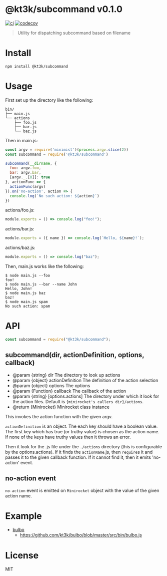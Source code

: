 # @kt3k/subcommand v0.1.0

[![ci](https://github.com/kt3k/subcommand/actions/workflows/ci.yml/badge.svg)](https://github.com/kt3k/subcommand/actions/workflows/ci.yml)
[![codecov](https://codecov.io/gh/kt3k/subcommand/branch/main/graph/badge.svg)](https://codecov.io/gh/kt3k/subcommand)

> Utility for dispatching subcommand based on filename

# Install

    npm install @kt3k/subcommand

# Usage

First set up the directory like the following:

```
bin/
├── main.js
└── actions
    ├── foo.js
    ├── bar.js
    └── baz.js
```

Then in main.js:

```js
const argv = require('minimist')(process.argv.slice(2))
const subcommand = require('@kt3k/subcommand')

subcommand(__dirname, {
  foo: argv.foo,
  bar: argv.bar,
  [argv._.[0]]: true
}, actionFunc => {
  actionFunc(argv)
}).on('no-action', action => {
  console.log(`No such action: ${action}`)
})
```

actions/foo.js:

```js
module.exports = () => console.log("foo!");
```

actions/bar.js:

```js
module.exports = ({ name }) => console.log(`Hello, ${name}!`);
```

actions/baz.js:

```js
module.exports = () => console.log("baz");
```

Then, main.js works like the following:

    $ node main.js --foo
    foo!
    $ node main.js --bar --name John
    Hello, John!
    $ node main.js baz
    baz!
    $ node main.js spam
    No such action: spam

# API

```js
const subcommand = require("@kt3k/subcommand");
```

## subcommand(dir, actionDefinition, options, callback)

- @param {string} dir The directory to look up actions
- @param {object} actionDefinition The definition of the action selection
- @param {object} options The options
- @param {Function} callback The callback of the action
- @param {string} [options.actions] The directory under which it look for the
  action files. Default is `{minirocket's callers dir}/actions`.
- @return {Minirocket} Minirocket class instance

This invokes the action function with the given argv.

`actionDefinition` is an object. The each key should have a boolean value. The
first key which has true (or truthy value) is chosen as the action name. If none
of the keys have truthy values then it throws an error.

Then it look for the .js file under the `./actions` directory (this is
configurable by the options.actions). If it finds the `actionName`.js, then
`require`s it and passes it to the given callback function. If it cannot find
it, then it emits 'no-action' event.

## no-action event

`no-action` event is emitted on `Minirocket` object with the value of the given
action name.

# Example

- [bulbo](https://github.com/kt3k/bulbo)
  - https://github.com/kt3k/bulbo/blob/master/src/bin/bulbo.js

# License

MIT
